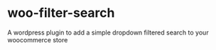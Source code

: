 # woo-filter-search
A wordpress plugin to add a simple dropdown filtered search to your woocommerce store
